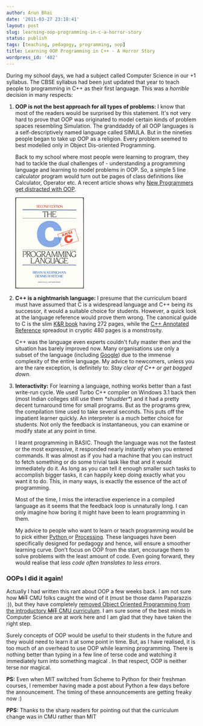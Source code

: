 ```yaml
---
author: Arun Bhai
date: '2011-03-27 23:18:41'
layout: post
slug: learning-oop-programming-in-c-a-horror-story
status: publish
tags: [teaching, pedagogy, programming, oop]
title: Learning OOP Programming in C++ - A Horror Story
wordpress_id: '402'
---
```


During my school days, we had a subject called Computer Science in our +1 syllabus. The CBSE syllabus had been just updated that year to teach people to programming in C++ as their first language. This was a _horrible_ decision in many respects:

1. **OOP is not the best approach for all types of problems:** I know that most of the readers would be surprised by this statement. It's not very hard to prove that OOP was originated to model certain kinds of problem spaces resembling Simulation. The granddaddy of all OOP languages is a self-descriptively named language called SIMULA. But in the nineties people began to take up OOP as a religion. Every problem seemed to best modelled only in Object Dis-oriented Programming. 

    Back to my school where most people were learning to program, they had to tackle the dual challenges of - understanding a programming language and learning to model problems in OOP. So, a simple 5 line calculator program would turn out be pages of class definitions like Calculator, Operator etc. A recent article shows why [New Programmers get distracted with OOP][1]. 
    
    ![K&R C book][9] 

2. **C++ is a nightmarish language:** I presume that the curriculum board must have assumed that C is a widespread language and C++ being its successor, it would a suitable choice for students. However, a quick look at the language reference would prove them wrong. The canonical guide to C is the slim [K&R book][2] having 272 pages, while the [C++ Annotated Reference][3] spreadout in cryptic 480 pages is a monstrosity. 

    C++ was the language even experts couldn't fully master then and the situation has barely improved now. Many organisations use only a subset of the language (including [Google][4]) due to the immense complexity of the entire language. My advice to newcomers, unless you are the rare exception, is definitely to: _Stay clear of C++ or get bogged down_.

3. **Interactivity:** For learning a language, nothing works better than a fast write-run cycle. We used Turbo C++ compiler on Windows 3.1 back then (most Indian colleges still use them _\*shudder\*_) and it had a pretty decent turnaround time for small programs. But as the programs grew, the compilation time used to take several seconds. This puts off the impatient learner quickly. An interpreter is a much better choice for students. Not only the feedback is instantaneous, you can examine or modify state at any point in time.

    I learnt programming in BASIC. Though the language was not the fastest or the most expressive, it responded nearly instantly when you entered commands. It was almost as if you had a machine that you can instruct to fetch something or do some trivial task like that and it would immediately do it. As long as you can tell it enough smaller such tasks to accomplish bigger tasks, it can happily keep doing exactly what you want it to do. This, in many ways, is exactly the essence of the act of programming.

    Most of the time, I miss the interactive experience in a compiled language as it seems that the feedback loop is unnaturally long. I can only imagine how boring it might have been to learn programming in them.

    My advice to people who want to learn or teach programming would be to pick either [Python ][5] or [Processing][6]. These languages have been specifically designed for pedagogy and hence, will ensure a smoother learning curve. Don't focus on OOP from the start, encourage them to solve problems with the least amount of code. Even going forward, they would realise that _less code often translates to less errors_. 

### OOPs I did it again!

Actually I had written this rant about OOP a few weeks back. I am not sure how <del datetime="2011-03-28T10:00:47+00:00">MIT</del> CMU folks caught the wind of it (must be those damn Paparazzis :)), but they have completely [removed Object Oriented Programming from the introductory <del datetime="2011-03-28T10:00:47+00:00">MIT</del> CMU curriculum][8]. I am sure some of the best minds in Computer Science are at work here and I am glad that they have taken the right step. 

Surely concepts of OOP would be useful to their students in the future and they would need to learn it at some point in time. But, as I have realised, it is too much of an overhead to use OOP while learning programming. There is nothing better than typing in a few line of terse code and watching it immediately turn into something magical . In that respect, OOP is neither terse nor magical. 

**PS:** Even when MIT switched from Scheme to Python for their freshman courses, I remember having made a post about Python a few days before the announcement. The timing of these announcements are getting freaky now :) 

**PPS:** Thanks to the sharp readers for pointing out that the curriculum change was in CMU rather than MIT

   [1]: http://prog21.dadgum.com/93.html
   [2]: http://www.amazon.com/Programming-Language-2nd-Brian-Kernighan/dp/0131103628/ref=pd_rhf_p_t_1
   [3]: http://www.amazon.com/Annotated-C-Reference-Manual/dp/0201514591
   [4]: http://google-styleguide.googlecode.com/svn/trunk/cppguide.xml
   [5]: http://www.python.org/
   [6]: http://www.processing.org/
   [7]: http://blogs.ad.infosys.com/users/arunv_ravindran/96193.html
   [8]: http://existentialtype.wordpress.com/2011/03/15/teaching-fp-to-freshmen/
   [9]: /blog/img/knr_book_C.png "Slim and Handy K&amp;R book"
